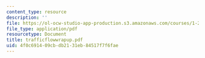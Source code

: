 ```yaml
---
content_type: resource
description: ''
file: https://ol-ocw-studio-app-production.s3.amazonaws.com/courses/1-225j-transportation-flow-systems-fall-2002/4f0c691409cbdb2131eb84517f7f6fae_trafficflowwrapup.pdf
file_type: application/pdf
resourcetype: Document
title: trafficflowwrapup.pdf
uid: 4f0c6914-09cb-db21-31eb-84517f7f6fae
---
```

